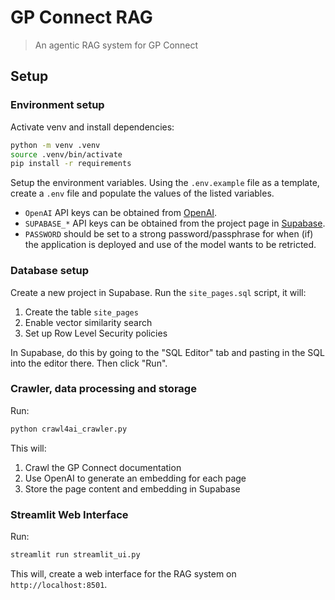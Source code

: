 # GP Connect RAG

> An agentic RAG system for GP Connect

## Setup

### Environment setup

Activate venv and install dependencies:

```sh
python -m venv .venv
source .venv/bin/activate
pip install -r requirements
```

Setup the environment variables. Using the `.env.example` file as a template, create a `.env` file and populate the
values of the listed variables.

- `OpenAI` API keys can be obtained from [OpenAI](https://platform.openai.com/api-keys).
- `SUPABASE_*` API keys can be obtained from the project page in
  [Supabase](https://supabase.com/dashboard/project/_/settings/api).
- `PASSWORD` should be set to a strong password/passphrase for when (if) the application is deployed and use of the
  model wants to be retricted.

### Database setup

Create a new project in Supabase. Run the `site_pages.sql` script, it will:

1. Create the table `site_pages`
2. Enable vector similarity search
3. Set up Row Level Security policies

In Supabase, do this by going to the "SQL Editor" tab and pasting in the SQL into the editor there. Then click "Run".

### Crawler, data processing and storage

Run:

```sh
python crawl4ai_crawler.py
```

This will:

1. Crawl the GP Connect documentation
1. Use OpenAI to generate an embedding for each page
1. Store the page content and embedding in Supabase

### Streamlit Web Interface

Run:

```sh
streamlit run streamlit_ui.py
```

This will, create a web interface for the RAG system on `http://localhost:8501`.
